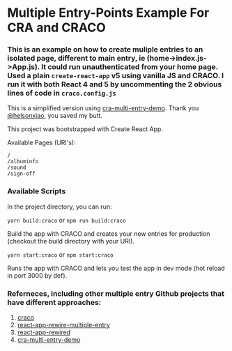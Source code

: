 # Multiple Entry-Points Example For CRA and CRACO

### This is an example on how to create muliple entries to an isolated page, different to main entry, ie (home->index.js->App.js). It could run unauthenticated from your home page. Used a plain `create-react-app` v5 using vanilla JS and CRACO. I run it with both React 4 and 5 by uncommenting the 2 obvious lines of code in `craco.config.js`

This is a simplified version using [cra-multi-entry-demo](https://github.com/helsonxiao/cra-multi-entry-demo). Thank you [@helsonxiao](https://github.com/helsonxiao), you saved my butt.




This project was bootstrapped with Create React App.

Available Pages (URI's):
```
/
/albuminfo
/sound 
/sign-off
```

### Available Scripts
In the project directory, you can run:

`yarn build:craco` or 
`npm run build:craco`

Build the app with CRACO and creates your new entries for production (checkout the build directory with your URI).

`yarn start:craco` or
`npm start:craco`

Runs the app with CRACO and lets you test the app in dev mode (hot reload in port 3000 by def).

### Referneces, including other multiple entry Github projects that have different approaches:

1. [craco](https://github.com/gsoft-inc/craco/tree/master/packages/craco)
1. [react-app-rewire-multiple-entry](https://github.com/Derek-Hu/react-app-rewire-multiple-entry)
1. [react-app-rewired](https://github.com/timarney/react-app-rewired#how-to-rewire-your-create-react-app-project)
1. [cra-multi-entry-demo](https://github.com/helsonxiao/cra-multi-entry-demo#readme)
